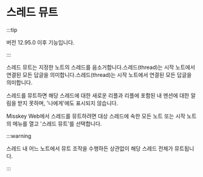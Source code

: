 # 스레드 뮤트

:::tip

버전 12.95.0 이후 기능입니다.

:::

스레드 뮤트는 지정한 노트의 스레드를 음소거합니다.스레드(thread)는 시작 노트에서 연결된 모든 답글을 의미합니다.스레드(thread)는 시작 노트에서 연결된 모든 답글을 의미합니다.

스레드를 뮤트하면 해당 스레드에 대한 새로운 리플과 리플에 포함된 내 멘션에 대한 알림을 받지 못하며, '나에게'에도 표시되지 않습니다.

Misskey Web에서 스레드를 뮤트하려면 대상 스레드에 속한 모든 노트 또는 시작 노트의 메뉴를 열고 '스레드 뮤트'를 선택합니다.

:::warning

스레드 내 어느 노트에서 뮤트 조작을 수행하든 상관없이 해당 스레드 전체가 뮤트됩니다.

:::
